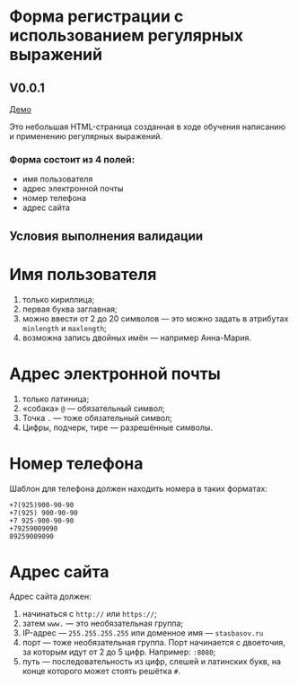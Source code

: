 # Форма регистрации с использованием регулярных выражений
## V0.0.1

[Демо](https://mlenizyaka.github.io/RegExp.github.io/)

Это небольшая HTML-страница созданная в ходе обучения написанию и применению регулярных выражений.

### Форма состоит из 4 полей:

- имя пользователя
- адрес электронной почты
- номер телефона
- адрес сайта


## Условия выполнения валидации

# Имя пользователя

1. только кириллица;
2. первая буква заглавная;
3. можно ввести от 2 до 20 символов — это можно задать в атрибутах `minlength` и `maxlength`;
4. возможна запись двойных имён — например Анна-Мария.

# Адрес электронной почты

1. только латиница;
2. «собака» `@` — обязательный символ;
3. Точка `.` — тоже обязательный символ;
4. Цифры, подчерк, тире — разрешённые символы.

# Номер телефона

Шаблон для телефона должен находить номера в таких форматах:

```
+7(925)900-90-90
+7(925) 900-90-90
+7 925-900-90-90
+79259009090
89259009090
```

# Адрес сайта

Адрес сайта должен:

1. начинаться с `http://` или `https://`;
2. затем `www.` — это необязательная группа;
3. IP-адрес — `255.255.255.255` или доменное имя — `stasbasov.ru`
4. порт — тоже необязательная группа. Порт начинается с двоеточия, за которым идут от 2 до 5 цифр. Например: `:8080`;
5. путь — последовательность из цифр, слешей и латинских букв, на конце которого может стоять решётка `#`.

